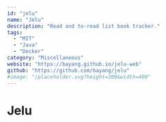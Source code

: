 ```yaml
---
id: "jelu"
name: "Jelu"
description: "Read and to-read list book tracker."
tags:
  - "MIT"
  - "Java"
  - "Docker"
category: "Miscellaneous"
website: "https://bayang.github.io/jelu-web"
github: "https://github.com/bayang/jelu"
#image: "/placeholder.svg?height=300&width=400"
---
```


# Jelu
